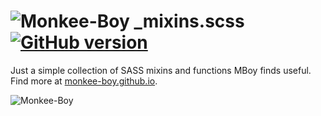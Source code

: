 ![Monkee-Boy](https://dujrsrsgsd3nh.cloudfront.net/img/emoticons/113009/mboy-1403710932.jpg) _mixins.scss [![GitHub version](https://badge.fury.io/gh/Monkee-Boy%2F_mixins.scss.svg)](http://badge.fury.io/gh/Monkee-Boy%2F_mixins.scss)
===========

Just a simple collection of SASS mixins and functions MBoy finds useful. Find more at [monkee-boy.github.io](https://monkee-boy.github.io).


![Monkee-Boy](http://www.monkee-boy.com/img/logo-withtag-vertical-dark.jpg)
